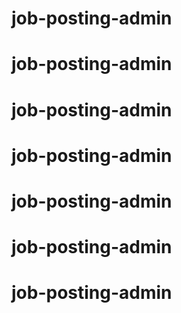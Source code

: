 # job-posting-admin
# job-posting-admin
# job-posting-admin
# job-posting-admin
# job-posting-admin
# job-posting-admin
# job-posting-admin
